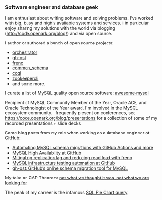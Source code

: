 ### Software engineer and database geek

I am enthusiast about writing software and solving problems. I’ve worked with big, busy and highly available systems and services. I in particular enjoy sharing my solutions with the world via blogging (http://code.openark.org/blog/) and via open source.

I author or authored a bunch of open source projects:

- [orchestrator](https://github.com/openark/orchestrator)
- [gh-ost](https://github.com/github/gh-ost)
- [freno](https://github.com/github/freno)
- [common_schema](https://github.com/shlomi-noach/common_schema)
- [ccql](https://github.com/github/ccql)
- [zookeepercli](https://github.com/outbrain/zookeepercli)
- and some more.

I curate a list of MySQL quality open source software: [awesome-mysql](https://github.com/shlomi-noach/awesome-mysql)

Recipient of MySQL Community Member of the Year, Oracle ACE, and Oracle Technologist of the Year award, I'm involved in the MySQL ecosystem community. I frequently present on conferences, see https://code.openark.org/blog/presentations for a collection of some of my recorded presentations + slide decks.

Some blog posts from my role when working as a database engineer at GitHub:

- [Automating MySQL schema migrations with GitHub Actions and more](https://github.blog/2020-02-14-automating-mysql-schema-migrations-with-github-actions-and-more/)
- [MySQL High Availability at GitHub](https://github.blog/2018-06-20-mysql-high-availability-at-github)
- [Mitigating replication lag and reducing read load with freno](https://github.blog/2017-10-13-mitigating-replication-lag-and-reducing-read-load-with-freno/)
- [MySQL infrastructure testing automation at GitHub](https://github.blog/2017-07-06-mysql-testing-automation-at-github/)
- [gh-ost: GitHub’s online schema migration tool for MySQL](https://github.blog/2016-08-01-gh-ost-github-s-online-migration-tool-for-mysql/)

My take on CAP Theorem: [not what we thought it was, not what we are looking for](https://www.youtube.com/watch?v=qWvzyIiR8iA).

The peak of my carreer is the infamous [SQL Pie Chart query](http://code.openark.org/blog/mysql/sql-pie-chart).
